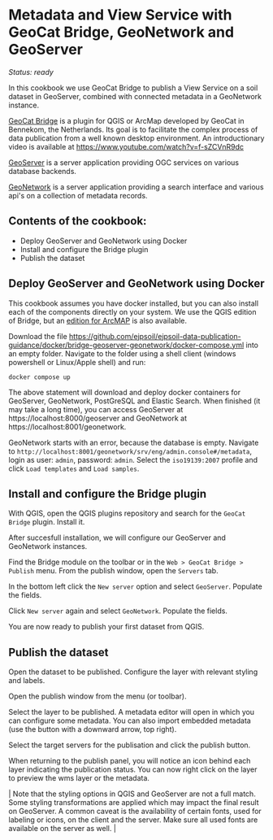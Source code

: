 # Metadata and View Service with GeoCat Bridge, GeoNetwork and GeoServer

*Status: ready*

In this cookbook we use GeoCat Bridge to publish a View Service on a soil dataset in GeoServer, combined with connected metadata in a GeoNetwork instance. 

[GeoCat Bridge](https://www.geocat.net/bridge/) is a plugin for QGIS or ArcMap developed by GeoCat in Bennekom, the Netherlands. Its goal is to 
facilitate the complex process of data publication from 
a well known desktop environment. An introductionary video is available at https://www.youtube.com/watch?v=f-sZCVnR9dc

[GeoServer](geoserver.md) is a server application providing OGC services on various database backends.

[GeoNetwork](geonetwork.md) is a server application providing a search interface and various api's on a collection of metadata records.

## Contents of the cookbook:

- Deploy GeoServer and GeoNetwork using Docker
- Install and configure the Bridge plugin
- Publish the dataset

## Deploy GeoServer and GeoNetwork using Docker

This cookbook assumes you have docker installed, but you can also install each of the components directly on your system. We use the QGIS edition of Bridge, but an [edition for ArcMAP](https://geocat.net/bridge) is also available.

Download the file https://github.com/ejpsoil/ejpsoil-data-publication-guidance/docker/bridge-geoserver-geonetwork/docker-compose.yml into an empty folder.
Navigate to the folder using a shell client (windows powershell or Linux/Apple shell) and run:

```
docker compose up
```

The above statement will download and deploy docker containers for GeoServer, GeoNetwork, PostGreSQL and Elastic Search. When finished (it may take a long time), you can access GeoServer at https://localhost:8000/geoserver and GeoNetwork at https://localhost:8001/geonetwork.

GeoNetwork starts with an error, because the database is empty. Navigate to `http://localhost:8001/geonetwork/srv/eng/admin.console#/metadata`, login as user: `admin`, password: `admin`. Select the `iso19139:2007` profile and click `Load templates` and `Load samples`.

## Install and configure the Bridge plugin

With QGIS, open the QGIS plugins repository and search for the `GeoCat Bridge` plugin. Install it.

After succesfull installation, we will configure our GeoServer and GeoNetwork instances.

Find the Bridge module on the toolbar or in the `Web > GeoCat Bridge > Publish` menu. From the publish window, open the `Servers` tab.

In the bottom left click the `New server` option and select `GeoServer`. Populate the fields.

Click `New server` again and select `GeoNetwork`. Populate the fields.

You are now ready to publish your first dataset from QGIS.

## Publish the dataset

Open the dataset to be published. Configure the layer with relevant styling and labels.

Open the publish window from the menu (or toolbar). 

Select the layer to be published. A metadata editor will open in which you can configure some metadata. You can also import embedded metadata (use the button with a downward arrow, top right).

Select the target servers for the publisation and click the publish button.

When returning to the publish panel, you will notice an icon behind each layer indicating the publication status. You can now right click on the layer to preview the wms layer or the metadata.

| Note that the styling options in QGIS and GeoServer are not a full match. Some styling transformations are applied which may impact the final result on GeoServer. A common caveat is the availability of certain fonts, used for labeling or icons, on the client and the server. Make sure all used fonts are available on the server as well. |
